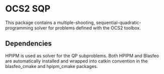 # OCS2 SQP
This package contains a multiple-shooting, sequential-quadratic-programming solver for problems defined with the OCS2 toolbox.

## Dependencies
HPIPM is used as solver for the QP subproblems. Both HPIPM and Blasfeo are automatically installed and wrapped into catkin convention 
in the blasfeo_cmake and hpipm_cmake packages.